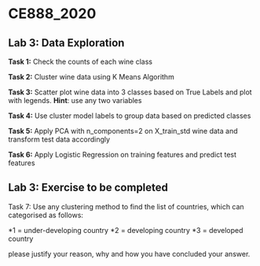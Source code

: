 # CE888_2020

## Lab 3: Data Exploration 

**Task 1:** Check the counts of each wine class

**Task 2:** Cluster wine data using K Means Algorithm

**Task 3:** Scatter plot wine data into 3 classes based on True Labels and plot with legends. **Hint**: use any two variables

**Task 4:** Use cluster model labels to group data based on predicted classes

**Task 5:** Apply PCA with n_components=2 on X_train_std wine data and transform test data accordingly

**Task 6:** Apply Logistic Regression on training features and predict test features

## Lab 3: Exercise to be completed

Task 7: Use any clustering method to find the list of countries, which can categorised as follows:

*1 = under-developing country
*2 = developing country
*3 = developed country

please justify your reason, why and how you have concluded your answer. 